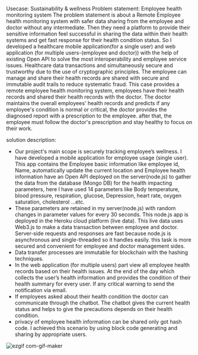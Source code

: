 Usecase:	Sustainability & wellness
Problem statement: Employee health monitoring system
	The problem statement is about a Remote Employee health monitoring system with safer data sharing from the employee and doctor without any intermediate. Then they need a platform to provide their sensitive information feel successful in sharing the data within their health systems and get fast response for their health condition status. So I developed a healthcare mobile application(for a single user) and web application (for multiple users-(employee and doctor)) with the help of existing Open API to solve the most interoperability and employee service issues. Healthcare data transactions and simultaneously secure and trustworthy due to the use of cryptographic principles. The employee can manage and share their health records are shared with secure and immutable audit trails to reduce systematic fraud. This case provides a remote employee health monitoring system, employees have their health records and shared their health records with the doctor. The doctor maintains the overall employees' health records and predicts if any employee's condition is normal or critical, the doctor provides the diagnosed report with a prescription to the employee. after that, the employee must follow the doctor's prescription and stay healthy to focus on their work.	

solution description:
*	Our project's main scope is securely tracking employee’s wellness. I have developed a mobile application for employee usage (single user). This app contains the Employee basic information like employee id, Name, automatically update the current location and Employee health information have an Open API deployed on the server(node.js) to gather the data from the database (Mongo DB) for the health impacting parameters, here I have used 14 parameters like Body temperature, blood pressure, respiration, glucose, Depression, heart rate, oxygen saturation, cholesterol ...etc.
*	These parameters are retained in my server(node.js) with random changes in parameter values for every 30 seconds. This node.js app is deployed in the Heroku cloud platform (live data). This live data uses Web3.js to make a data transaction between employee and doctor. Server-side requests and responses are fast because node.js is asynchronous and single-threaded so it handles easily. this task is more secured and convenient for employee and doctor management sides.
*	Data transfer processes are immutable for blockchain with the hashing techniques.
*	In the web application (for multiple users) part view all employee health records based on their health issues. At the end of the day which collects the user’s health information and provides the condition of their health summary for every user. If any critical warning to send the notification via email.
*	If employees asked about their health condition the doctor can communicate through the chatbot. The chatbot gives the current health status and helps to give the precautions depends on their health condition.
*	privacy of employee health information can be shared only got hash code. I achieved this scenario by using block code generating and sharing by appropriate users.


![ezgif com-gif-maker](https://user-images.githubusercontent.com/75310734/107235261-85368900-6a4a-11eb-84a5-2163a3429ad8.gif)

